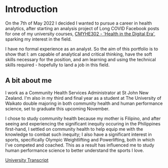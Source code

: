 # Introduction

On the 7th of May 2022 I decided I wanted to pursue a career in health analytics, after starting an analysis project of Long COVID Facebook posts for one of my university courses, [CMYHE302 - 'Health in the Digital Era'](https://papers.waikato.ac.nz/papers/2022/CMYHE302), sparking my interest in the field.

I have no formal experience as an analyst. So the aim of this portfolio is to show that I: am capable of analytical and critical thinking, have the soft skills necessary for the position, and am learning and using the technical skills required - hopefully to land a job in this field.
## A bit about me

I work as a Community Health Services Administrator at St John New Zealand. I'm also in my third and final year as a student at The University of Waikato double majoring in both community health and human performance science, set to graduate this upcoming November.

I chose to study community health because my mother is Filipino, and after seeing and experiencing the significant inequity occuring in the Philippines first-hand, I settled on community health to help equip me with the knowledge to combat such inequity; I also have a significant interest in sports, specifically Olympic Weightlifting and Powerlifting, both in which I've competed and coached. This as a result has influenced me to study human performance science to better understand the sports I love.

[University Transcript](https://robertjspencer.github.io/docs/assets/Academic_Transcript_(Waikato).pdf)
